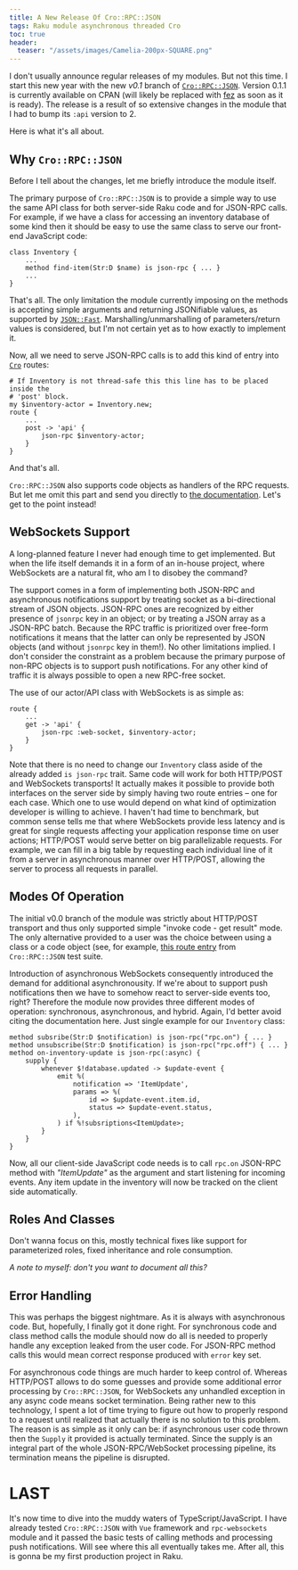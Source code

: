 ```yaml
---
title: A New Release Of Cro::RPC::JSON
tags: Raku module asynchronous threaded Cro
toc: true
header:
  teaser: "/assets/images/Camelia-200px-SQUARE.png"
---
```

I don't usually announce regular releases of my modules. But not this time. I
start this new year with the new _v0.1_ branch of
[`Cro::RPC::JSON`](https://github.com/vrurg/raku-Cro-RPC-JSON/tree/v0.1).
Version 0.1.1 is currently available on CPAN (will likely be replaced with
[fez](https://deathbyperl6.com/faq-zef-ecosystem) as soon as it is ready).  The
release is a result of so extensive changes in the module that I had to bump its
`:api` version to 2.

Here is what it's all about.

## Why `Cro::RPC::JSON`

Before I tell about the changes, let me briefly introduce the module itself.

The primary purpose of `Cro::RPC::JSON` is to provide a simple way to use the
same API class for both server-side Raku code and for JSON-RPC calls. For
example, if we have a class for accessing an inventory database of some kind
then it should be easy to use the same class to serve our front-end JavaScript
code:

```
class Inventory {
    ...
    method find-item(Str:D $name) is json-rpc { ... }
    ...
}
```

That's all. The only limitation the module currently imposing on the methods is
accepting simple arguments and returning JSONifiable values, as supported by
[`JSON::Fast`](https://modules.raku.org/dist/JSON::Fast:cpan:TIMOTIMO).
Marshalling/unmarshalling of parameters/return values is considered, but I'm not
certain yet as to how exactly to implement it.

Now, all we need to serve JSON-RPC calls is to add this kind of entry into 
[`Cro`](https://cro.services) routes:

```
# If Inventory is not thread-safe this this line has to be placed inside the
# 'post' block.
my $inventory-actor = Inventory.new;
route {
    ...
    post -> 'api' {
        json-rpc $inventory-actor;
    }
}
```

And that's all.

`Cro::RPC::JSON` also supports code objects as handlers of the RPC requests. But
let me omit this part and send you directly to [the
documentation](https://github.com/vrurg/raku-Cro-RPC-JSON#code-vs-object).
Let's get to the point instead!

## WebSockets Support

A long-planned feature I never had enough time to get implemented. But when the
life itself demands it in a form of an in-house project, where WebSockets are a
natural fit, who am I to disobey the command?

The support comes in a form of implementing both JSON-RPC and asynchronous
notifications support by treating socket as a bi-directional stream of JSON
objects. JSON-RPC ones are recognized by either presence of `jsonrpc` key in an
object; or by treating a JSON array as a JSON-RPC batch. Because the RPC traffic
is prioritized over free-form notifications it means that the latter can only be
represented by JSON objects (and without `jsonrpc` key in them!). No other
limitations implied. I don't consider the constraint as a problem because the
primary purpose of non-RPC objects is to support push notifications. For any
other kind of traffic it is always possible to open a new RPC-free socket.

The use of our actor/API class with WebSockets is as simple as:

```
route {
    ...
    get -> 'api' {
        json-rpc :web-socket, $inventory-actor;
    }
}
```

Note that there is no need to change our `Inventory` class aside of the already
added `is json-rpc` trait. Same code will work for both HTTP/POST and WebSockets
transports! It actually makes it possible to provide both interfaces on the
server side by simply having two route entries – one for each case. Which one to
use would depend on what kind of optimization developer is willing to achieve. I
haven't had time to benchmark, but common sense tells me that where WebSockets
provide less latency and is great for single requests affecting your application
response time on user actions; HTTP/POST would serve better on big
parallelizable requests. For example, we can fill in a big table by requesting
each individual line of it from a server in asynchronous manner over HTTP/POST,
allowing the server to process all requests in parallel.

## Modes Of Operation

The initial v0.0 branch of the module was strictly about HTTP/POST transport and
thus only supported simple "invoke code - get result" mode. The only alternative
provided to a user was the choice between using a class or a code object (see,
for example, [this route
entry](https://github.com/vrurg/raku-Cro-RPC-JSON/blob/63280821cc29235bb1c4d1e21045526590c58e0a/t/lib/Basic-JRPC.rakumod#L10)
from `Cro::RPC::JSON` test suite.

Introduction of asynchronous WebSockets consequently introduced the demand for
additional asynchronousity. If we're about to support push notifications then we
have to somehow react to server-side events too, right? Therefore the module now
provides three different modes of operation: synchronous, asynchronous, and
hybrid. Again, I'd better avoid citing the documentation here. Just single
example for our `Inventory` class:

```
method subsribe(Str:D $notification) is json-rpc("rpc.on") { ... }
method unsubscribe(Str:D $notification) is json-rpc("rpc.off") { ... }
method on-inventory-update is json-rpc(:async) {
    supply {
        whenever $!database.updated -> $update-event {
            emit %(
                notification => 'ItemUpdate',
                params => %(
                    id => $update-event.item.id,
                    status => $update-event.status,
                ),
            ) if %!subsriptions<ItemUpdate>;
        }
    }
}
```

Now, all our client-side JavaScript code needs is to call `rpc.on` JSON-RPC
method with _"ItemUpdate"_ as the argument and start listening for incoming
events. Any item update in the inventory will now be tracked on the client side
automatically.

## Roles And Classes

Don't wanna focus on this, mostly technical fixes like support for parameterized
roles, fixed inheritance and role consumption.

_A note to myself: don't you want to document all this?_

## Error Handling

This was perhaps the biggest nightmare. As it is always with asynchronous code.
But, hopefully, I finally got it done right. For synchronous code and class
method calls the module should now do all is needed to properly handle any
exception leaked from the user code. For JSON-RPC method calls this would mean
correct response produced with `error` key set.

For asynchronous code things are much harder to keep control of. Whereas
HTTP/POST allows to do some guesses and provide some additional error processing
by `Cro::RPC::JSON`, for WebSockets any unhandled exception in any async code
means socket termination. Being rather new to this technology, I spent a lot of
time trying to figure out how to properly respond to a request until realized
that actually there is no solution to this problem. The reason is as simple as
it only can be: if asynchronous user code thrown then the `Supply` it provided
is actually terminated. Since the supply is an integral part of the whole
JSON-RPC/WebSocket processing pipeline, its termination means the pipeline is
disrupted.

# LAST

It's now time to dive into the muddy waters of TypeScript/JavaScript. I have
already tested `Cro::RPC::JSON` with `Vue` framework and `rpc-websockets` module
and it passed the basic tests of calling methods and processing push
notifications.  Will see where this all eventually takes me. After all, this is
gonna be my first production project in Raku.
